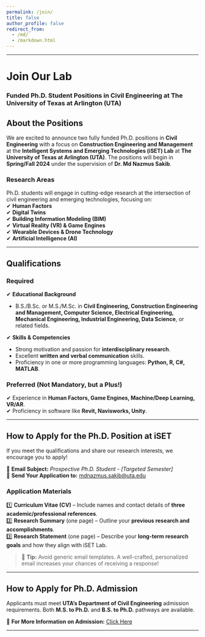 ```yaml
---
permalink: /join/
title: false
author_profile: false
redirect_from: 
  - /md/
  - /markdown.html
---
```


---
# **Join Our Lab**  
### **Funded Ph.D. Student Positions in Civil Engineering at The University of Texas at Arlington (UTA)**  

## **About the Positions**  
We are excited to announce two fully funded Ph.D. positions in **Civil Engineering** with a focus on **Construction Engineering and Management** at the **Intelligent Systems and Emerging Technologies (iSET) Lab** at **The University of Texas at Arlington (UTA)**. The positions will begin in **Spring/Fall 2024** under the supervision of **Dr. Md Nazmus Sakib**.  

### **Research Areas**  
Ph.D. students will engage in cutting-edge research at the intersection of civil engineering and emerging technologies, focusing on:  
✔ **Human Factors**  
✔ **Digital Twins**  
✔ **Building Information Modeling (BIM)**  
✔ **Virtual Reality (VR) & Game Engines**  
✔ **Wearable Devices & Drone Technology**  
✔ **Artificial Intelligence (AI)**  

---

## **Qualifications**  
### **Required**  
✔ **Educational Background**  
- B.S./B.Sc. or M.S./M.Sc. in **Civil Engineering, Construction Engineering and Management, Computer Science, Electrical Engineering, Mechanical Engineering, Industrial Engineering, Data Science**, or related fields.  

✔ **Skills & Competencies**  
- Strong motivation and passion for **interdisciplinary research**.  
- Excellent **written and verbal communication** skills.  
- Proficiency in one or more programming languages: **Python, R, C#, MATLAB**.  

### **Preferred (Not Mandatory, but a Plus!)**  
✔ Experience in **Human Factors, Game Engines, Machine/Deep Learning, VR/AR**.  
✔ Proficiency in software like **Revit, Navisworks, Unity**.  

---

## **How to Apply for the Ph.D. Position at iSET**  
If you meet the qualifications and share our research interests, we encourage you to apply!  

📧 **Email Subject:** *Prospective Ph.D. Student - [Targeted Semester]*  
📩 **Send Your Application to:** [mdnazmus.sakib@uta.edu](mailto:mdnazmus.sakib@uta.edu)  

### **Application Materials**  
1️⃣ **Curriculum Vitae (CV)** – Include names and contact details of **three academic/professional references**.  
2️⃣ **Research Summary** (one page) – Outline your **previous research and accomplishments**.  
3️⃣ **Research Statement** (one page) – Describe your **long-term research goals** and how they align with iSET Lab.  

> 📝 **Tip:** Avoid generic email templates. A well-crafted, personalized email increases your chances of receiving a response!  

---

## **How to Apply for Ph.D. Admission**  
Applicants must meet **UTA’s Department of Civil Engineering** admission requirements. Both **M.S. to Ph.D.** and **B.S. to Ph.D.** pathways are available.  

📌 **For More Information on Admission:** [Click Here](#)  

---
